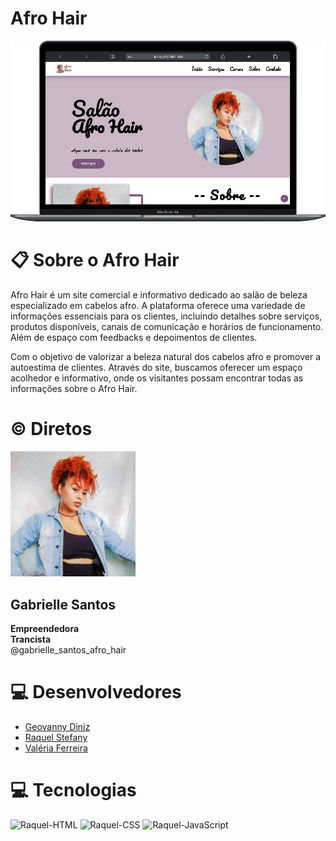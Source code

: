 # Afro Hair

<img src="afroHair.png">
<br>

# 📋 Sobre o Afro Hair

<p>
    Afro Hair é um site comercial e informativo dedicado ao salão de beleza especializado em cabelos afro. A plataforma oferece uma variedade de informações essenciais para os clientes, incluindo detalhes sobre serviços, produtos disponíveis, canais de comunicação e horários de funcionamento. Além de espaço com feedbacks e depoimentos de clientes.
</p>
<p>
    Com o objetivo de valorizar a beleza natural dos cabelos afro e promover a autoestima de clientes. Através do site, buscamos oferecer um espaço acolhedor e informativo, onde os visitantes possam encontrar todas as informações sobre o Afro Hair.
</p>

# ©️ Diretos

<img src="./assets/img/gabrielle.JPG" style="width: 200px;">
<h2>
    Gabrielle Santos
</h2>
<p>
    <strong>Empreendedora</strong>
    <br>
    <strong>Trancista</strong>
    <br>
    <a href="https://www.instagram.com/gabrielle_santos_afro_hair/" target="_blank" style="text-decoration: none">
        @gabrielle_santos_afro_hair
    </a>
</p>

# 💻 Desenvolvedores
- <a href="">Geovanny Diniz</a>
- <a href="https://github.com/RaquelStefany/" target="_blank">Raquel Stefany</a>
- <a href="https://github.com/valeria-ferreira/" target="_blank">Valéria Ferreira</a>

# 💻 Tecnologias
<p>  
    <img src="https://img.shields.io/badge/HTML5-E34F26?style=for-the-badge&logo=html5&logoColor=white" alt="Raquel-HTML"/> 
    <img src="https://img.shields.io/badge/CSS3-1572B6?style=for-the-badge&logo=css3&logoColor=white" alt="Raquel-CSS" />  
    <img src="https://img.shields.io/badge/JavaScript-F7DF1E?style=for-the-badge&logo=javascript&logoColor=black" alt="Raquel-JavaScript" />
</p>